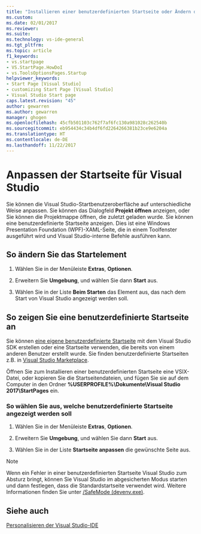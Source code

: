 ```yaml
---
title: "Installieren einer benutzerdefinierten Startseite oder Ändern des Startelements in Visual Studio | Microsoft Docs"
ms.custom: 
ms.date: 02/01/2017
ms.reviewer: 
ms.suite: 
ms.technology: vs-ide-general
ms.tgt_pltfrm: 
ms.topic: article
f1_keywords:
- vs.startpage
- VS.StartPage.HowDoI
- vs.ToolsOptionsPages.Startup
helpviewer_keywords:
- Start Page [Visual Studio]
- customizing Start Page [Visual Studio]
- Visual Studio Start page
caps.latest.revision: "45"
author: gewarren
ms.author: gewarren
manager: ghogen
ms.openlocfilehash: 45cfb501103c762f7af6fc130a981028c262540b
ms.sourcegitcommit: eb954434c34b4df6fd2264266381b23ce9e6204a
ms.translationtype: HT
ms.contentlocale: de-DE
ms.lasthandoff: 11/22/2017
---
```

# <a name="customize-the-start-page-for-visual-studio"></a>Anpassen der Startseite für Visual Studio

Sie können die Visual Studio-Startbenutzeroberfläche auf unterschiedliche Weise anpassen. Sie können das Dialogfeld **Projekt öffnen** anzeigen, oder Sie können die Projektmappe öffnen, die zuletzt geladen wurde. Sie können eine benutzerdefinierte Startseite anzeigen. Dies ist eine Windows Presentation Foundation (WPF)-XAML-Seite, die in einem Toolfenster ausgeführt wird und Visual Studio-interne Befehle ausführen kann.

## <a name="to-change-the-startup-item"></a>So ändern Sie das Startelement

1. Wählen Sie in der Menüleiste **Extras**, **Optionen**.

1. Erweitern Sie **Umgebung**, und wählen Sie dann **Start** aus.

1. Wählen Sie in der Liste **Beim Starten** das Element aus, das nach dem Start von Visual Studio angezeigt werden soll.

## <a name="to-show-a-custom-start-page"></a>So zeigen Sie eine benutzerdefinierte Startseite an

Sie können [eine eigene benutzerdefinierte Startseite](../extensibility/creating-a-custom-start-page.md) mit dem Visual Studio SDK erstellen oder eine Startseite verwenden, die bereits von einem anderen Benutzer erstellt wurde. Sie finden benutzerdefinierte Startseiten z.B. in [Visual Studio Marketplace](https://marketplace.visualstudio.com/search?target=VS&category=Tools&vsVersion=&subCategory=Start%20Pages&sortBy=Downloads).

Öffnen Sie zum Installieren einer benutzerdefinierten Startseite eine VSIX-Datei, oder kopieren Sie die Startseitendateien, und fügen Sie sie auf dem Computer in den Ordner **%USERPROFILE%\Dokumente\Visual Studio 2017\StartPages** ein.

### <a name="to-select-which-custom-start-page-to-display"></a>So wählen Sie aus, welche benutzerdefinierte Startseite angezeigt werden soll

1. Wählen Sie in der Menüleiste **Extras**, **Optionen**.

1. Erweitern Sie **Umgebung**, und wählen Sie dann **Start** aus.

1. Wählen Sie in der Liste **Startseite anpassen** die gewünschte Seite aus.

> [!NOTE]
> Wenn ein Fehler in einer benutzerdefinierten Startseite Visual Studio zum Absturz bringt, können Sie Visual Studio im abgesicherten Modus starten und dann festlegen, dass die Standardstartseite verwendet wird. Weitere Informationen finden Sie unter [/SafeMode (devenv.exe)](../ide/reference/safemode-devenv-exe.md).

## <a name="see-also"></a>Siehe auch

[Personalisieren der Visual Studio-IDE](../ide/personalizing-the-visual-studio-ide.md)
